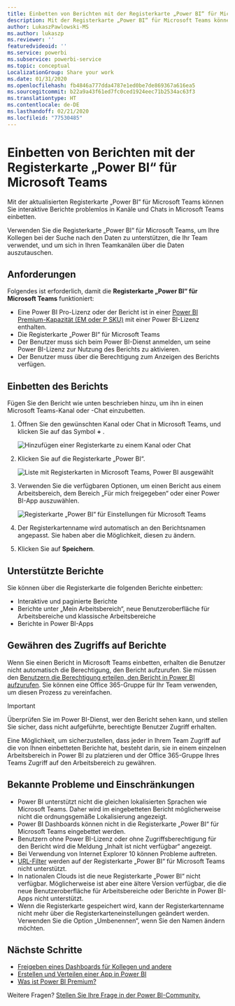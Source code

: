```yaml
---
title: Einbetten von Berichten mit der Registerkarte „Power BI“ für Microsoft Teams
description: Mit der Registerkarte „Power BI“ für Microsoft Teams können Sie interaktive Berichte problemlos in Kanäle und Chats einbetten.
author: LukaszPawlowski-MS
ms.author: lukaszp
ms.reviewer: ''
featuredvideoid: ''
ms.service: powerbi
ms.subservice: powerbi-service
ms.topic: conceptual
LocalizationGroup: Share your work
ms.date: 01/31/2020
ms.openlocfilehash: fb4846a777dda4787e1ed0be7de869367a616ea5
ms.sourcegitcommit: b22a9a43f61ed7fc0ced1924eec71b2534ac63f3
ms.translationtype: HT
ms.contentlocale: de-DE
ms.lasthandoff: 02/21/2020
ms.locfileid: "77530485"
---
```

# <a name="embed-report-with-the-power-bi-tab-for-microsoft-teams"></a>Einbetten von Berichten mit der Registerkarte „Power BI“ für Microsoft Teams

Mit der aktualisierten Registerkarte „Power BI“ für Microsoft Teams können Sie interaktive Berichte problemlos in Kanäle und Chats in Microsoft Teams einbetten.

Verwenden Sie die Registerkarte „Power BI“ für Microsoft Teams, um Ihre Kollegen bei der Suche nach den Daten zu unterstützen, die Ihr Team verwendet, und um sich in Ihren Teamkanälen über die Daten auszutauschen.

## <a name="requirements"></a>Anforderungen

Folgendes ist erforderlich, damit die **Registerkarte „Power BI“ für Microsoft Teams** funktioniert:

- Eine Power BI Pro-Lizenz oder der Bericht ist in einer [Power BI Premium-Kapazität (EM oder P SKU)](service-premium-what-is.md) mit einer Power BI-Lizenz enthalten.
- Die Registerkarte „Power BI“ für Microsoft Teams
- Der Benutzer muss sich beim Power BI-Dienst anmelden, um seine Power BI-Lizenz zur Nutzung des Berichts zu aktivieren.
- Der Benutzer muss über die Berechtigung zum Anzeigen des Berichts verfügen.

## <a name="embed-your-report"></a>Einbetten des Berichts
Fügen Sie den Bericht wie unten beschrieben hinzu, um ihn in einen Microsoft Teams-Kanal oder -Chat einzubetten.

1. Öffnen Sie den gewünschten Kanal oder Chat in Microsoft Teams, und klicken Sie auf das Symbol **+** .

    ![Hinzufügen einer Registerkarte zu einem Kanal oder Chat](media/service-embed-report-microsoft-teams/service-embed-report-microsoft-teams-add.png)

2. Klicken Sie auf die Registerkarte „Power BI“.

    ![Liste mit Registerkarten in Microsoft Teams, Power BI ausgewählt](media/service-embed-report-microsoft-teams/service-embed-report-microsoft-teams-tab.png)

3. Verwenden Sie die verfügbaren Optionen, um einen Bericht aus einem Arbeitsbereich, dem Bereich „Für mich freigegeben“ oder einer Power BI-App auszuwählen.

    ![Registerkarte „Power BI“ für Einstellungen für Microsoft Teams](media/service-embed-report-microsoft-teams/service-embed-report-microsoft-teams-tab-settings.png)

4. Der Registerkartenname wird automatisch an den Berichtsnamen angepasst. Sie haben aber die Möglichkeit, diesen zu ändern. 

5. Klicken Sie auf **Speichern**.

## <a name="supported-reports"></a>Unterstützte Berichte

Sie können über die Registerkarte die folgenden Berichte einbetten:

- Interaktive und paginierte Berichte
- Berichte unter „Mein Arbeitsbereich“, neue Benutzeroberfläche für Arbeitsbereiche und klassische Arbeitsbereiche
- Berichte in Power BI-Apps


## <a name="grant-access-to-reports"></a>Gewähren des Zugriffs auf Berichte

Wenn Sie einen Bericht in Microsoft Teams einbetten, erhalten die Benutzer nicht automatisch die Berechtigung, den Bericht aufzurufen. Sie müssen den [Benutzern die Berechtigung erteilen, den Bericht in Power BI aufzurufen](service-share-dashboards.md). Sie können eine Office 365-Gruppe für Ihr Team verwenden, um diesen Prozess zu vereinfachen. 

> [!IMPORTANT]
> Überprüfen Sie im Power BI-Dienst, wer den Bericht sehen kann, und stellen Sie sicher, dass nicht aufgeführte, berechtigte Benutzer Zugriff erhalten.

Eine Möglichkeit, um sicherzustellen, dass jeder in Ihrem Team Zugriff auf die von Ihnen einbetteten Berichte hat, besteht darin, sie in einem einzelnen Arbeitsbereich in Power BI zu platzieren und der Office 365-Gruppe Ihres Teams Zugriff auf den Arbeitsbereich zu gewähren.

## <a name="known-issues-and-limitations"></a>Bekannte Probleme und Einschränkungen

- Power BI unterstützt nicht die gleichen lokalisierten Sprachen wie Microsoft Teams. Daher wird im eingebetteten Bericht möglicherweise nicht die ordnungsgemäße Lokalisierung angezeigt.
- Power BI Dashboards können nicht in die Registerkarte „Power BI“ für Microsoft Teams eingebettet werden.
- Benutzern ohne Power BI-Lizenz oder ohne Zugriffsberechtigung für den Bericht wird die Meldung „Inhalt ist nicht verfügbar“ angezeigt.
- Bei Verwendung von Internet Explorer 10 können Probleme auftreten. <!--You can look at the [browsers support for Power BI](consumer/end-user-browsers.md) and for [Office 365](https://products.office.com/office-system-requirements#Browsers-section). -->
- [URL-Filter](service-url-filters.md) werden auf der Registerkarte „Power BI“ für Microsoft Teams nicht unterstützt.
- In nationalen Clouds ist die neue Registerkarte „Power BI“ nicht verfügbar. Möglicherweise ist aber eine ältere Version verfügbar, die die neue Benutzeroberfläche für Arbeitsbereiche oder Berichte in Power BI-Apps nicht unterstützt. 
- Wenn die Registerkarte gespeichert wird, kann der Registerkartenname nicht mehr über die Registerkarteneinstellungen geändert werden. Verwenden Sie die Option „Umbenennen“, wenn Sie den Namen ändern möchten.

## <a name="next-steps"></a>Nächste Schritte
- [Freigeben eines Dashboards für Kollegen und andere](service-share-dashboards.md)  
- [Erstellen und Verteilen einer App in Power BI](service-create-distribute-apps.md)  
- [Was ist Power BI Premium?](service-premium-what-is.md)

Weitere Fragen? [Stellen Sie Ihre Frage in der Power BI-Community.](https://community.powerbi.com/)
